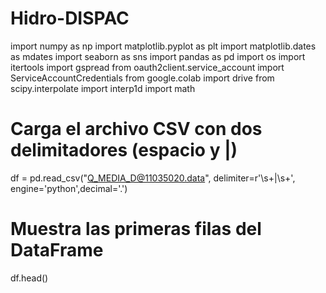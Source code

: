 # Hidro-DISPAC
import numpy as np
import matplotlib.pyplot as plt
import matplotlib.dates as mdates
import seaborn as sns
import pandas as pd
import os
import itertools
import gspread
from oauth2client.service_account import ServiceAccountCredentials
from google.colab import drive
from scipy.interpolate import interp1d
import math

# Carga el archivo CSV con dos delimitadores (espacio y |)
df = pd.read_csv("Q_MEDIA_D@11035020.data", delimiter=r'\s+\|\s+', engine='python',decimal='.')
# Muestra las primeras filas del DataFrame
df.head()
